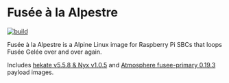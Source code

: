 # Fusée à la Alpestre
[![build](https://github.com/kleo/fusee-alpestre/actions/workflows/build.yml/badge.svg)](https://github.com/kleo/fusee-alpestre/actions/workflows/build.yml)

Fusée à la Alpestre is a Alpine Linux image for Raspberry Pi SBCs that loops Fusée Gelée over and over again.

Includes [hekate v5.5.8 & Nyx v1.0.5](https://github.com/CTCaer/hekate/releases/tag/v5.5.7) and [Atmosphere fusee-primary 0.19.3](https://github.com/Atmosphere-NX/Atmosphere/releases/tag/0.19.3) payload images.

